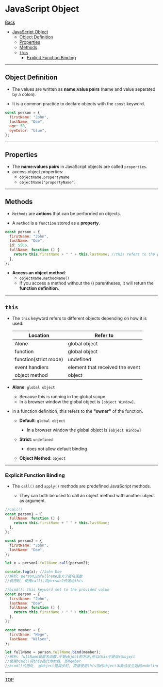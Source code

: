 # JavaScript Object

[Back](../index.md)

- [JavaScript Object](#javascript-object)
  - [Object Definition](#object-definition)
  - [Properties](#properties)
  - [Methods](#methods)
  - [`this`](#this)
    - [Explicit Function Binding](#explicit-function-binding)

---

## Object Definition

- The values are written as **name:value pairs** (name and value separated by a colon).

- It is a common practice to declare objects with the `const` keyword.

```js
const person = {
  firstName: "John",
  lastName: "Doe",
  age: 50,
  eyeColor: "blue",
};
```

---

## Properties

- The **name:values pairs** in JavaScript objects are called `properties`.
- access object properties:
  - `objectName.propertyName`
  - `objectName["propertyName"]`

---

## Methods

- `Methods` are **actions** that can be performed on objects.

- A `method` is a `function` stored as a **property**.

```js
const person = {
  firstName: "John",
  lastName: "Doe",
  id: 5566,
  fullName: function () {
    return this.firstName + " " + this.lastName; //this refers to the person object.
  },
};
```

- **Access an object method**:
  - `objectName.methodName()`
  - If you access a method without the () parentheses, it will return the **function definition**.

---

## `this`

- The `this` keyword refers to different objects depending on how it is used:

  | Location              | Refer to                        |
  | --------------------- | ------------------------------- |
  | Alone                 | global object                   |
  | function              | global object                   |
  | function(strict mode) | undefined                       |
  | event handlers        | element that received the event |
  | object method         | object                          |

- **Alone**: `global object`

  - Because this is running in the global scope.
  - In a browser window the global object is `[object Window]`.

- In a function definition, this refers to the **"owner"** of the function.

  - **Default**: `global object`

    - In a browser window the global object is `[object Window]`

  - **Strict**: `undefined`

    - does not allow default binding

  - **Object Method**: `object`

---

### Explicit Function Binding

- The `call()` and `apply()` methods are predefined JavaScript methods.

  - They can both be used to call an object method with another object as argument.

```js
//call()
const person1 = {
  fullName: function () {
    return this.firstName + " " + this.lastName;
  },
};

const person2 = {
  firstName: "John",
  lastName: "Doe",
};

let x = person1.fullName.call(person2);

console.log(x); //John Doe
//解析: person1的fullname定义了匿名函数
//调用时, 使用call()将person2传递给this

//bind(): this keyword set to the provided value
const person = {
  firstName: "John",
  lastName: "Doe",
  fullName: function () {
    return this.firstName + " " + this.lastName;
  },
};

const member = {
  firstName: "Hege",
  lastName: "Nilsen",
};

let fullName = person.fullName.bind(member);
//解析: fullName是匿名函数,不是object的方法,所以this不是指代object
//使用bind()将this指代为参数, 即member
//bind()的用处, 当object是异步时, 直接使用this指代object本身会发生返回undefined的情况. 此时使用object.property.bind(object), 因为object是参数,所以会等待到object完全加载时, 才传入到this, 以此解决异步返回undefined的情况.
```

---

[TOP](#javascript-object)
